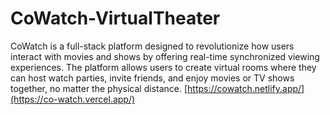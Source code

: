 # CoWatch-VirtualTheater
CoWatch is a full-stack platform designed to revolutionize how users interact with movies and shows by offering real-time synchronized viewing experiences. The platform allows users to create virtual rooms where they can host watch parties, invite friends, and enjoy movies or TV shows together, no matter the physical distance.
[https://cowatch.netlify.app/](https://co-watch.vercel.app/)
